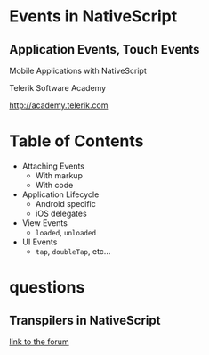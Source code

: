 <!-- section start -->
<!-- attr: { id:'title', class:'slide-title', hasScriptWrapper:true } -->
# Events in NativeScript
## Application Events, Touch Events

<div class="signature">
    <p class="signature-course">Mobile Applications with NativeScript</p>
    <p class="signature-initiative">Telerik Software Academy</p>
    <a href="http://academy.telerik.com" class="signature-link">http://academy.telerik.com</a>
</div>


<!-- section start -->
<!-- attr: { id:'table-of-contents' } -->
# Table of Contents

- Attaching Events
  - With markup
  - With code
- Application Lifecycle
  - Android specific
  - iOS delegates
- View Events
  - `loaded`, `unloaded`
- UI Events
  - `tap`, `doubleTap`, etc...

<!-- section start -->
<!-- attr: { id:'questions', class:'slide-section',showInPresentation: true } -->
# questions
## Transpilers in NativeScript
[link to the forum](XXX)
